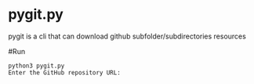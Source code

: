 # pygit.py

pygit is a cli that can download github subfolder/subdirectories resources

#Run
```
python3 pygit.py
Enter the GitHub repository URL:   
```

